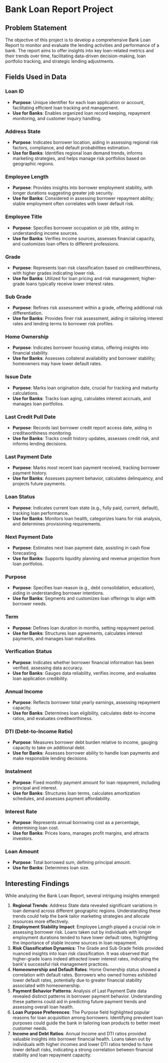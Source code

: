 # Bank Loan Report Project

## Problem Statement

The objective of this project is to develop a comprehensive Bank Loan Report to monitor and evaluate the lending activities and performance of a bank. The report aims to offer insights into key loan-related metrics and their trends over time, facilitating data-driven decision-making, loan portfolio tracking, and strategic lending adjustments.

## Fields Used in Data

### Loan ID
- **Purpose**: Unique identifier for each loan application or account, facilitating efficient loan tracking and management.
- **Use for Banks**: Enables organized loan record keeping, repayment monitoring, and customer inquiry handling.

### Address State
- **Purpose**: Indicates borrower location, aiding in assessing regional risk factors, compliance, and default probabilities estimation.
- **Use for Banks**: Identifies regional loan demand trends, informs marketing strategies, and helps manage risk portfolios based on geographic regions.

### Employee Length
- **Purpose**: Provides insights into borrower employment stability, with longer durations suggesting greater job security.
- **Use for Banks**: Considered in assessing borrower repayment ability; stable employment often correlates with lower default risk.

### Employee Title
- **Purpose**: Specifies borrower occupation or job title, aiding in understanding income sources.
- **Use for Banks**: Verifies income sources, assesses financial capacity, and customizes loan offers to different professions.

### Grade
- **Purpose**: Represents loan risk classification based on creditworthiness, with higher grades indicating lower risk.
- **Use for Banks**: Utilized for loan pricing and risk management; higher-grade loans typically receive lower interest rates.

### Sub Grade
- **Purpose**: Refines risk assessment within a grade, offering additional risk differentiation.
- **Use for Banks**: Provides finer risk assessment, aiding in tailoring interest rates and lending terms to borrower risk profiles.

### Home Ownership
- **Purpose**: Indicates borrower housing status, offering insights into financial stability.
- **Use for Banks**: Assesses collateral availability and borrower stability; homeowners may have lower default rates.

### Issue Date
- **Purpose**: Marks loan origination date, crucial for tracking and maturity calculations.
- **Use for Banks**: Tracks loan aging, calculates interest accruals, and manages loan portfolios.

### Last Credit Pull Date
- **Purpose**: Records last borrower credit report access date, aiding in creditworthiness monitoring.
- **Use for Banks**: Tracks credit history updates, assesses credit risk, and informs lending decisions.

### Last Payment Date
- **Purpose**: Marks most recent loan payment received, tracking borrower payment history.
- **Use for Banks**: Assesses payment behavior, calculates delinquency, and projects future payments.

### Loan Status
- **Purpose**: Indicates current loan state (e.g., fully paid, current, default), tracking loan performance.
- **Use for Banks**: Monitors loan health, categorizes loans for risk analysis, and determines provisioning requirements.

### Next Payment Date
- **Purpose**: Estimates next loan payment date, assisting in cash flow forecasting.
- **Use for Banks**: Supports liquidity planning and revenue projection from loan portfolios.

### Purpose
- **Purpose**: Specifies loan reason (e.g., debt consolidation, education), aiding in understanding borrower intentions.
- **Use for Banks**: Segments and customizes loan offerings to align with borrower needs.

### Term
- **Purpose**: Defines loan duration in months, setting repayment period.
- **Use for Banks**: Structures loan agreements, calculates interest payments, and manages loan maturities.

### Verification Status
- **Purpose**: Indicates whether borrower financial information has been verified, assessing data accuracy.
- **Use for Banks**: Gauges data reliability, verifies income, and evaluates loan application credibility.

### Annual Income
- **Purpose**: Reflects borrower total yearly earnings, assessing repayment capacity.
- **Use for Banks**: Determines loan eligibility, calculates debt-to-income ratios, and evaluates creditworthiness.

### DTI (Debt-to-Income Ratio)
- **Purpose**: Measures borrower debt burden relative to income, gauging capacity to take on additional debt.
- **Use for Banks**: Assesses borrower ability to handle loan payments and make responsible lending decisions.

### Instalment
- **Purpose**: Fixed monthly payment amount for loan repayment, including principal and interest.
- **Use for Banks**: Structures loan terms, calculates amortization schedules, and assesses payment affordability.

### Interest Rate
- **Purpose**: Represents annual borrowing cost as a percentage, determining loan cost.
- **Use for Banks**: Prices loans, manages profit margins, and attracts investors.

### Loan Amount
- **Purpose**: Total borrowed sum, defining principal amount.
- **Use for Banks**: Determines loan size.

## Interesting Findings

While analyzing the Bank Loan Report, several intriguing insights emerged:

1. **Regional Trends**: Address State data revealed significant variations in loan demand across different geographic regions. Understanding these trends could help the bank tailor marketing strategies and allocate resources more effectively.
2. **Employment Stability Impact**: Employee Length played a crucial role in assessing borrower risk. Loans taken out by individuals with longer employment durations tended to have lower default rates, highlighting the importance of stable income sources in loan repayment.
3. **Risk Classification Dynamics**: The Grade and Sub Grade fields provided nuanced insights into loan risk classification. It was observed that higher-grade loans indeed attracted lower interest rates, indicating the bank's successful risk management practices.
4. **Homeownership and Default Rates**: Home Ownership status showed a correlation with default rates. Borrowers who owned homes exhibited lower default rates, potentially due to greater financial stability associated with homeownership.
5. **Payment Behavior Patterns**: Analysis of Last Payment Date data revealed distinct patterns in borrower payment behavior. Understanding these patterns could aid in predicting future payment trends and assessing overall loan health.
6. **Loan Purpose Preferences**: The Purpose field highlighted popular reasons for loan acquisition among borrowers. Identifying prevalent loan purposes could guide the bank in tailoring loan products to better meet customer needs.
7. **Income and Debt Ratios**: Annual Income and DTI ratios provided valuable insights into borrower financial health. Loans taken out by individuals with higher incomes and lower DTI ratios tended to have lower default risks, indicating a strong correlation between financial stability and loan repayment capacity.
